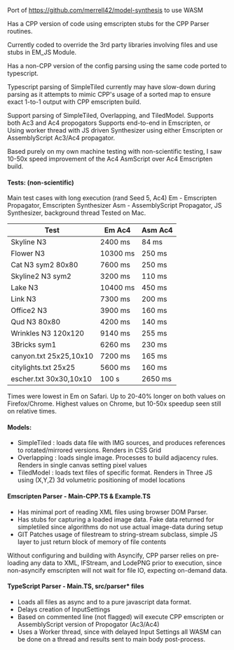 
  
Port of https://github.com/merrell42/model-synthesis to use WASM

Has a CPP version of code using emscripten stubs for the CPP Parser routines.

Currently coded to override the 3rd party libraries involving files and use stubs in EM_JS Module.

Has a non-CPP version of the config parsing using the same code ported to typescript.

Typescript parsing of SimpleTiled currently may have slow-down during parsing as it attempts to mimic CPP's usage of a sorted map to ensure exact 1-to-1 output with CPP emscripten build.

Support parsing of SimpleTiled, Overlapping, and TiledModel.
Supports both Ac3 and Ac4 propogators
Supports end-to-end in Emscripten, or Using worker thread with JS driven Synthesizer using either Emscripten or AssemblyScript Ac3/Ac4 propagator.
 
Based purely on my own machine testing with non-scientific testing, I saw 10-50x speed improvement of the Ac4 AsmScript over Ac4 Emscripten build.

#### Tests: (non-scientific)
Main test cases with long execution (rand Seed 5, Ac4)
Em - Emscripten Propagator,  Emscripten Synthesizer
Asm - AssemblyScript Propagator, JS Synthesizer, background thread
Tested on Mac.

|  Test                 | Em Ac4   | Asm Ac4 |
| --------------------- | -------- | ------- |
| Skyline N3            |  2400 ms |   84 ms |
| Flower N3             | 10300 ms |  250 ms |
| Cat N3 sym2 80x80     |  7600 ms |  250 ms |
| Skyline2 N3 sym2      |  3200 ms |  110 ms |
| Lake N3               | 10400 ms |  450 ms |
| Link N3               |  7300 ms |  200 ms |
| Office2 N3            |  3900 ms |  160 ms |
| Qud N3 80x80          |  4200 ms |  140 ms |
| Wrinkles N3 120x120   |  9140 ms |  255 ms |
| 3Bricks sym1          |  6260 ms |  230 ms |
| canyon.txt 25x25,10x10|  7200 ms |  165 ms |
| citylights.txt 25x25  |  5600 ms |  160 ms |
| escher.txt 30x30,10x10|  100 s   | 2650 ms |

Times were lowest in Em on Safari.
Up to 20-40% longer on both values on Firefox/Chrome. Highest values on Chrome, but 10-50x speedup seen still on relative times.

 
#### Models:
- SimpleTiled : loads data file with IMG sources, and produces references to rotated/mirrored versions. Renders in CSS Grid
- Overlapping : loads single image. Processes to build adjacency rules. Renders in single canvas setting pixel values
- TiledModel : loads text files of specific format. Renders in Three JS using (X,Y,Z) 3d volumetric positioning of model locations

#### Emscripten Parser - Main-CPP.TS & Example.TS
- Has minimal port of reading XML files using browser DOM Parser.
- Has stubs for capturing a loaded image data. Fake data returned for simpletiled since algorithms do not use actual image-data during setup
- GIT Patches usage of filestream to string-stream subclass, simple JS layer to just return block of memory of file contents
  
Without configuring and building with Asyncify, CPP parser relies on pre-loading any data to XML, IFStream, and LodePNG prior to execution, since non-asyncify emscripten will not wait for file IO, expecting on-demand data.

#### TypeScript Parser - Main.TS, src/parser* files
- Loads all files as async and to a pure javascript data format.
- Delays creation of InputSettings
- Based on commented line (not flagged) will execute CPP emscripten or AssemblyScript version of Propogator (Ac3/Ac4)
- Uses a Worker thread, since with delayed Input Settings all WASM can be done on a thread and results sent to main body post-process.
